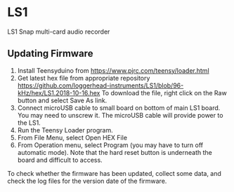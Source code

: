 # LS1
LS1 Snap multi-card audio recorder


## Updating Firmware

1.	Install Teensyduino from https://www.pjrc.com/teensy/loader.html
2.	Get latest hex file from appropriate repository
	https://github.com/loggerhead-instruments/LS1/blob/96-kHz/hex/LS1.2018-10-16.hex
	To download the file, right click on the Raw button and select Save As link.
3.	Connect microUSB cable to small board on bottom of main LS1 board. You may need to unscrew it. The microUSB cable will provide power to the LS1.
4.	Run the Teensy Loader program.
5.	From File Menu, select Open HEX File
6.	From Operation menu, select Program (you may have to turn off automatic mode). Note that the hard reset button is underneath the board and difficult to access.

To check whether the firmware has been updated, collect some data, and check the log files for the version date of the firmware.
